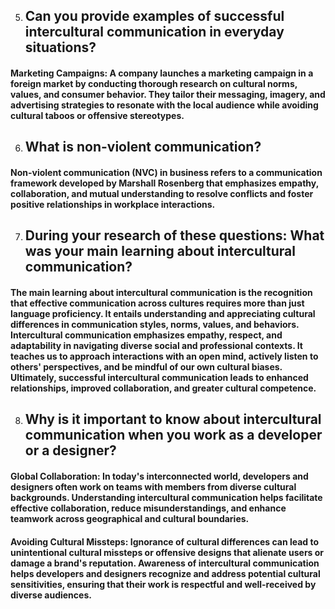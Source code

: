 5. ## Can you provide examples of successful intercultural communication in everyday situations?

#### **Marketing Campaigns**: A company launches a marketing campaign in a foreign market by conducting thorough research on cultural norms, values, and consumer behavior. They tailor their messaging, imagery, and advertising strategies to resonate with the local audience while avoiding cultural taboos or offensive stereotypes.

6. ## What is non-violent communication?

#### **Non-violent communication (NVC)** in business refers to a communication framework developed by Marshall Rosenberg that emphasizes empathy, collaboration, and mutual understanding to resolve conflicts and foster positive relationships in workplace interactions.

7. ## During your research of these questions: What was your main learning about intercultural communication?

#### The main learning about intercultural communication is the recognition that effective communication across cultures requires more than just language proficiency. It entails understanding and appreciating cultural differences in communication styles, norms, values, and behaviors. Intercultural communication emphasizes empathy, respect, and adaptability in navigating diverse social and professional contexts. It teaches us to approach interactions with an open mind, actively listen to others' perspectives, and be mindful of our own cultural biases. Ultimately, successful intercultural communication leads to enhanced relationships, improved collaboration, and greater cultural competence.

8. ## Why is it important to know about intercultural communication when you work as a developer or a designer?

#### **Global Collaboration**: In today's interconnected world, developers and designers often work on teams with members from diverse cultural backgrounds. Understanding intercultural communication helps facilitate effective collaboration, reduce misunderstandings, and enhance teamwork across geographical and cultural boundaries.

#### **Avoiding Cultural Missteps**: Ignorance of cultural differences can lead to unintentional cultural missteps or offensive designs that alienate users or damage a brand's reputation. Awareness of intercultural communication helps developers and designers recognize and address potential cultural sensitivities, ensuring that their work is respectful and well-received by diverse audiences.